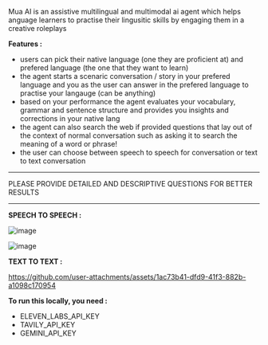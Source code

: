 Mua AI is an assistive multilingual and multimodal ai agent which helps anguage learners to practise their lingusitic skills by engaging them in a creative roleplays 

**Features :**

* users can pick their native language (one they are proficient at) and prefered language (the one that they want to learn)
* the agent starts a scenaric conversation / story in your prefered language and you as the user can answer in the prefered language to practise your langauge (can be anything)
* based on your performance the agent evaluates your vocabulary, grammar and sentence structure and provides you insights and corrections in your native lang
* the agent can also search the web if provided questions that lay out of the context of normal conversation such as asking it to search the meaning of a word or phrase!
* the user can choose between speech to speech for conversation or text to text conversation

*****
PLEASE PROVIDE DETAILED AND DESCRIPTIVE QUESTIONS FOR BETTER RESULTS
*****

**SPEECH TO SPEECH :**

![image](https://github.com/user-attachments/assets/db751399-2f25-43eb-aeda-c42f5abf5686) 

![image](https://github.com/user-attachments/assets/f3f8865a-d2ce-4b7e-b77d-05830cf73e77)

**TEXT TO TEXT :** 

https://github.com/user-attachments/assets/1ac73b41-dfd9-41f3-882b-a1098c170954


**To run this locally, you need :**

* ELEVEN_LABS_API_KEY
* TAVILY_API_KEY
* GEMINI_API_KEY
